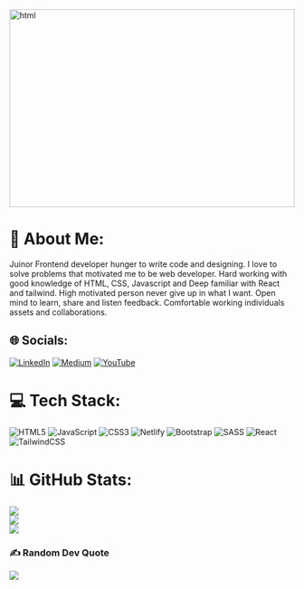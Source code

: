 <img src="images/hero.png" width="100%" height="350" alt="html"> 

# 💫 About Me:
Juinor Frontend developer hunger to write code and designing. I love to solve problems that motivated me to be web developer.
Hard working with good knowledge of HTML, CSS, Javascript and Deep
familiar with React and tailwind. High motivated person never give
up in what I want. Open mind to learn, share and listen feedback.
Comfortable working individuals assets and collaborations.


## 🌐 Socials:
[![LinkedIn](https://img.shields.io/badge/LinkedIn-%230077B5.svg?logo=linkedin&logoColor=white)](https://www.linkedin.com/in/feruz-teame/) [![Medium](https://img.shields.io/badge/Medium-12100E?logo=medium&logoColor=white)](https://medium.com/@feruzTeame) [![YouTube](https://img.shields.io/badge/YouTube-%23FF0000.svg?logo=YouTube&logoColor=white)](https://www.youtube.com/channel/UCiOdWqX8pMw86Y11socKPqg) 

# 💻 Tech Stack:
![HTML5](https://img.shields.io/badge/html5-%23E34F26.svg?style=for-the-badge&logo=html5&logoColor=white) ![JavaScript](https://img.shields.io/badge/javascript-%23323330.svg?style=for-the-badge&logo=javascript&logoColor=%23F7DF1E) ![CSS3](https://img.shields.io/badge/css3-%231572B6.svg?style=for-the-badge&logo=css3&logoColor=white) ![Netlify](https://img.shields.io/badge/netlify-%23000000.svg?style=for-the-badge&logo=netlify&logoColor=#00C7B7) ![Bootstrap](https://img.shields.io/badge/bootstrap-%23563D7C.svg?style=for-the-badge&logo=bootstrap&logoColor=white) ![SASS](https://img.shields.io/badge/SASS-hotpink.svg?style=for-the-badge&logo=SASS&logoColor=white) ![React](https://img.shields.io/badge/react-%2320232a.svg?style=for-the-badge&logo=react&logoColor=%2361DAFB) ![TailwindCSS](https://img.shields.io/badge/tailwindcss-%2338B2AC.svg?style=for-the-badge&logo=tailwind-css&logoColor=white)
# 📊 GitHub Stats:
![](https://github-readme-stats.vercel.app/api?username=Feruzteame&theme=dark&hide_border=false&include_all_commits=false&count_private=false)<br/>
![](https://github-readme-streak-stats.herokuapp.com/?user=Feruzteame&theme=dark&hide_border=false)<br/>
![](https://github-readme-stats.vercel.app/api/top-langs/?username=Feruzteame&theme=dark&hide_border=false&include_all_commits=false&count_private=false&layout=compact)

### ✍️ Random Dev Quote
![](https://quotes-github-readme.vercel.app/api?type=horizontal&theme=radical)
